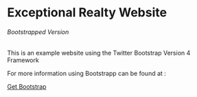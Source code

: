 # Exceptional Realty Website
###### Bootstrapped Version
This is an example website using the Twitter Bootstrap Version 4 Framework

For more information using Bootstrapp can be found at : 

[Get Bootstrap](http://getbootstrap.com)